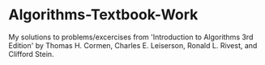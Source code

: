 # Algorithms-Textbook-Work

My solutions to problems/excercises from 'Introduction to Algorithms 3rd Edition' by Thomas H. Cormen, Charles E. Leiserson, Ronald L. Rivest, and Clifford Stein.
